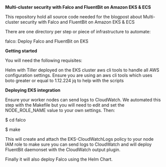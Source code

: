 **Multi-cluster security with Falco and FluentBit on Amazon EKS & ECS**




This repository hold all source code needed for the blogpost about Multi-cluster security with Falco and FluentBit on Amazon EKS & ECS

There are one directory per step or piece of infrastructure to automate:

falco: Deploy Falco and FluentBit on EKS




**Getting started**


You will need the following requisites:

Helm with Tiller deployed on the EKS cluster
aws cli tools to handle all AWS configuration settings. Ensure you are using an aws cli tools which uses boto greater or equal to 1.12.224
jq to help with the scripts


**Deploying EKS integration**

Ensure your worker nodes can send logs to CloudWatch. We automated this step with the Makefile but you will need to edit and set the NODE_ROLE_NAME value to your own settings. Then:


$ cd falco

$ make



This will create and attach the EKS-CloudWatchLogs policy to your node IAM role to make sure you can send logs to CloudWatch and will deploy FluentBit daemonset with the CloudWatch output plugin.


Finally it will also deploy Falco using the Helm Chart.
